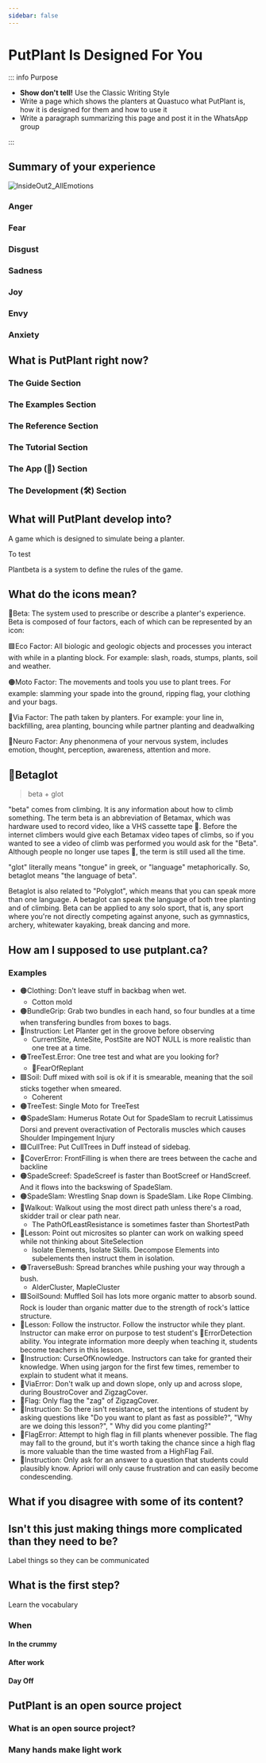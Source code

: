 ```yaml
---
sidebar: false
---
```


# PutPlant Is Designed For You

<!-- Expect to fail in some parts, show the sincerity and we will solve the problems together -->

::: info Purpose

- **Show don't tell!** Use the Classic Writing Style
- Write a page which shows the planters at Quastuco what PutPlant is, how it is designed for them and how to use it
- Write a paragraph summarizing this page and post it in the WhatsApp group

:::

## Summary of your experience

![InsideOut2_AllEmotions](/InsideOut2_AllEmotions.jpg)

### Anger

### Fear

### Disgust

### Sadness

### Joy

### Envy

### Anxiety

## What is PutPlant right now?

### The Guide Section

### The Examples Section

### The Reference Section

### The Tutorial Section

### The App (🔷) Section

### The Development (🛠) Section

## What will PutPlant develop into?

A game which is designed to simulate being a planter.

To test

Plantbeta is a system to define the rules of the game.

## What do the icons mean?

🔷<beta>Beta</beta>: The system used to prescribe or describe a planter's experience. Beta is composed of four factors, each of which can be represented by an icon:

🟩<eco>Eco Factor</eco>: All biologic and geologic objects and processes you interact with while in a planting block. For example: slash, roads, stumps, plants, soil and weather.

🟠<moto>Moto Factor</moto>: The movements and tools you use to plant trees. For example: slamming your spade into the ground, ripping flag, your clothing and your bags.

🔻<via>Via Factor</via>: The path taken by planters. For example: your line in, backfilling, area planting, bouncing while partner planting and deadwalking

💜<neuro>Neuro Factor</neuro>: Any phenonmena of your nervous system, includes emotion, thought, perception, awareness, attention and more.  

## 🔷<beta>Betaglot</beta>

> beta + glot

"beta" comes from climbing. It is any information about how to climb something. The term beta is an abbreviation of Betamax, which was hardware used to record video, like a VHS cassette tape 📼. Before the internet climbers would give each Betamax video tapes of climbs, so if you wanted to see a video of climb was performed you would ask for the "Beta". Although people no longer use tapes 📼, the term is still used all the time.  

"glot" literally means "tongue" in greek, or "language" metaphorically. So, betaglot means "the language of beta".

Betaglot is also related to "Polyglot", which means that you can speak more than one language. A betaglot can speak the language of both tree planting and of climbing. Beta can be applied to any solo sport, that is, any sport where you're not directly competing against anyone, such as gymnastics, archery, whitewater kayaking, break dancing and more.

## How am I supposed to use putplant.ca?

### Examples

- 🟠<moto>Clothing</moto>: Don't leave stuff in backbag when wet.
    - Cotton mold
- 🟠<moto>BundleGrip</moto>: Grab two bundles in each hand, so four bundles at a time when transfering bundles from boxes to bags.
- 🔷<beta>Instruction</beta>: Let Planter get in the groove before observing
    - CurrentSite, AnteSite, PostSite are NOT NULL is more realistic than one tree at a time.
- 🟠<moto>TreeTest.Error</moto>: One tree test and what are you looking for?
    - 💜<neuro>FearOfReplant</neuro>
- 🟩<eco>Soil</eco>: Duff mixed with soil is ok if it is smearable, meaning that the soil sticks together when smeared.
    - Coherent
- 🟠<moto>TreeTest</moto>: Single Moto for TreeTest
- 🟠<moto>SpadeSlam</moto>: Humerus Rotate Out for SpadeSlam to recruit Latissimus Dorsi and prevent overactivation of Pectoralis muscles which causes Shoulder Impingement Injury
- 🟩<eco>CullTree</eco>: Put CullTrees in Duff instead of sidebag.
- 🔻<via>CoverError</via>: FrontFilling is when there are trees between the cache and backline
- 🟠<moto>SpadeScreef</moto>: SpadeScreef is faster than BootScreef or HandScreef. And it flows into the backswing of SpadeSlam.
- 🟠<moto>SpadeSlam</moto>: Wrestling Snap down is SpadeSlam. Like Rope Climbing.
- 🔻<via>Walkout</via>: Walkout using the most direct path unless there's a road, skidder trail or clear path near.
    - The PathOfLeastResistance is sometimes faster than ShortestPath
- 🔷<beta>Lesson</beta>: Point out microsites so planter can work on walking speed while not thinking about SiteSelection
    - Isolate Elements, Isolate Skills. Decompose Elements into subelements then instruct them in isolation.
- 🟠<moto>TraverseBush</moto>: Spread branches while pushing your way through a bush.
    - AlderCluster, MapleCluster
- 🟩<eco>SoilSound</eco>: Muffled Soil has lots more organic matter to absorb sound. Rock is louder than organic matter due to the strength of rock's lattice structure.
- 🔷<beta>Lesson</beta>: Follow the instructor. Follow the instructor while they plant. Instructor can make error on purpose to test student's 💜<neuro>ErrorDetection</neuro> ability. You integrate information more deeply when teaching it, students become teachers in this lesson.
- 🔷<beta>Instruction</beta>: CurseOfKnowledge. Instructors can take for granted their knowledge. When using jargon for the first few times, remember to explain to student what it means.
- 🔻<via>ViaError</via>: Don't walk up and down slope, only up and across slope, during BoustroCover and ZigzagCover.
- 🔻<via>Flag</via>: Only flag the "zag" of ZigzagCover.
- 🔷<beta>Instruction</beta>: So there isn't resistance, set the intentions of student by asking questions like "Do you want to plant as fast as possible?", "Why are we doing this lesson?", " Why did you come planting?"
- 🔻<via>FlagError</via>: Attempt to high flag in fill plants whenever possible. The flag may fall to the ground, but it's worth taking the chance since a high flag is more valuable than the time wasted from a HighFlag Fail.
- 🔷<beta>Instruction</beta>: Only ask for an answer to a question that students could plausibly know. Apriori will only cause frustration and can easily become condescending.

## What if you disagree with some of its content?

## Isn't this just making things more complicated than they need to be?

Label things so they can be communicated

## What is the first step?

Learn the vocabulary

### When

#### In the crummy

#### After work

#### Day Off

## PutPlant is an open source project

### What is an open source project?

### Many hands make light work

